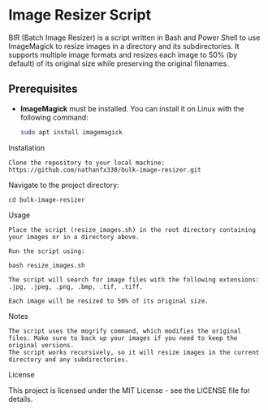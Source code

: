 # Image Resizer Script

BIR (Batch Image Resizer) is a script written in Bash and Power Shell to use ImageMagick to resize images in a directory and its subdirectories. It supports multiple image formats and resizes each image to 50% (by default) of its original size while preserving the original filenames.


## Prerequisites

- **ImageMagick** must be installed. You can install it on Linux with the following command:

  ```bash
  sudo apt install imagemagick

Installation

    Clone the repository to your local machine: https://github.com/nathanfx330/bulk-image-resizer.git

Navigate to the project directory:

    cd bulk-image-resizer

Usage

    Place the script (resize_images.sh) in the root directory containing your images or in a directory above.

    Run the script using:

    bash resize_images.sh

    The script will search for image files with the following extensions:
    .jpg, .jpeg, .png, .bmp, .tif, .tiff.

    Each image will be resized to 50% of its original size.

Notes

    The script uses the mogrify command, which modifies the original files. Make sure to back up your images if you need to keep the original versions.
    The script works recursively, so it will resize images in the current directory and any subdirectories.

License

This project is licensed under the MIT License - see the LICENSE file for details.

